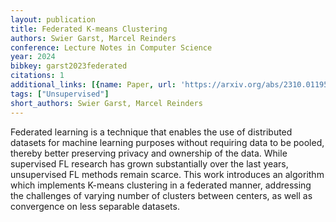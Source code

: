 ```yaml
---
layout: publication
title: Federated K-means Clustering
authors: Swier Garst, Marcel Reinders
conference: Lecture Notes in Computer Science
year: 2024
bibkey: garst2023federated
citations: 1
additional_links: [{name: Paper, url: 'https://arxiv.org/abs/2310.01195'}]
tags: ["Unsupervised"]
short_authors: Swier Garst, Marcel Reinders
---
```

Federated learning is a technique that enables the use of distributed
datasets for machine learning purposes without requiring data to be pooled,
thereby better preserving privacy and ownership of the data. While supervised
FL research has grown substantially over the last years, unsupervised FL
methods remain scarce. This work introduces an algorithm which implements
K-means clustering in a federated manner, addressing the challenges of varying
number of clusters between centers, as well as convergence on less separable
datasets.